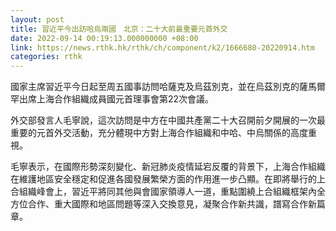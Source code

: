 ```yaml
---
layout: post
title: 習近平今出訪哈烏兩國　北京：二十大前最重要元首外交
date: 2022-09-14 00:19:13.000000000 +08:00
link: https://news.rthk.hk/rthk/ch/component/k2/1666680-20220914.htm
categories: rthk
---
```


國家主席習近平今日起至周五國事訪問哈薩克及烏茲別克，並在烏茲別克的薩馬爾罕出席上海合作組織成員國元首理事會第22次會議。

外交部發言人毛寧說，這次訪問是中方在中國共產黨二十大召開前夕開展的一次最重要的元首外交活動，充分體現中方對上海合作組織和中哈、中烏關係的高度重視。

毛寧表示，在國際形勢深刻變化、新冠肺炎疫情延宕反覆的背景下，上海合作組織在維護地區安全穩定和促進各國發展繁榮方面的作用進一步凸顯。在即將舉行的上合組織峰會上，習近平將同其他與會國家領導人一道，重點圍繞上合組織框架內全方位合作、重大國際和地區問題等深入交換意見，凝聚合作新共識，譜寫合作新篇章。
